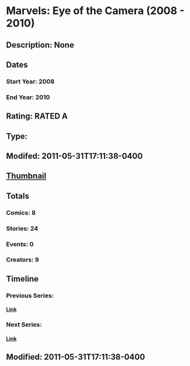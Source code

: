 # Marvels: Eye of the Camera (2008 - 2010)
## Description: None
## Dates
### Start Year: 2008
### End Year: 2010
## Rating: RATED A
## Type: 
## Modifed: 2011-05-31T17:11:38-0400
## [Thumbnail](http://i.annihil.us/u/prod/marvel/i/mg/8/e0/4bb64cb26215f.jpg)
## Totals
### Comics: 8
### Stories: 24
### Events: 0
### Creators: 9
## Timeline
### Previous Series: 
#### [Link]()
### Next Series: 
#### [Link]()
## Modified: 2011-05-31T17:11:38-0400
